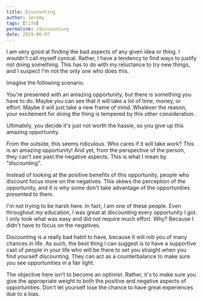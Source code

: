 ```yaml
---
title: Discounting
author: Jeremy
tags: [life]
permalink: /discounting
date: 2019-06-07
---
```


I am very good at finding the bad aspects of any given idea or thing. I wouldn't call myself cynical. Rather, I have a tendency to find ways to justify *not* doing something. This has to do with my reluctance to try new things, and I suspect I'm not the only one who does this.

Imagine the following scenario.

You're presented with an amazing opportunity, but there is something you have to do. Maybe you can see that it will take a lot of time, money, or effort. Maybe it will just take a new frame of mind. Whatever the reason, your excitement for doing the thing is tempered by this other consideration.

Ultimately, you decide it's just not worth the hassle, so you give up this amazing opportunity.

From the outside, this seems ridiculous. Who cares if it will take work? This is an amazing opportunity! And yet, from the perspective of the person, they can't see past the negative aspects. This is what I mean by "discounting".

Instead of looking at the positive benefits of this opportunity, people who discount focus more on the negatives. This skews the perception of the opportunity, and it is why some don't take advantage of the opportunities presented to them.

I'm not trying to be harsh here. In fact, *I* am one of these people. Even throughout my education, I was great at discounting every opportunity I got. I only took what was easy and did not require much effort. Why? Because I didn't have to focus on the negatives.

Discounting is a really bad habit to have, because it will rob you of many chances in life. As such, the best thing I can suggest is to have a supportive cast of people in your life who will be there to set you straight when you find yourself discounting. They can act as a counterbalance to make sure you see opportunities in a fair light.

The objective here isn't to become an optimist. Rather, it's to make sure you give the appropriate weight to both the positive and negative aspects of opportunities. Don't let yourself lose the chance to have great experiences due to a bias.
